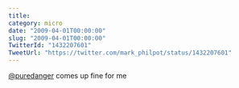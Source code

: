 ```yaml
---
title: 
category: micro
date: "2009-04-01T00:00:00"
slug: "2009-04-01T00:00:00"
TwitterId: "1432207601"
TweetUrl: "https://twitter.com/mark_philpot/status/1432207601"
---
```


[@puredanger](https://twitter.com/puredanger) comes up fine for me
